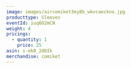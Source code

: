 ```yaml
---
image: images/aircomiket3ey8b_wkvcaeckno.jpg
producttype: Sleeves
eventId: iuq6O2mCN
weight: 4
pricings:
  - quantity: 1
    price: 25
asin: s-ek0_2dDIk
merchandise: comiket
---
```

